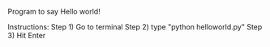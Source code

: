 Program to say Hello world!

Instructions:
Step 1) Go to terminal
Step 2) type "python helloworld.py"
Step 3) Hit Enter
